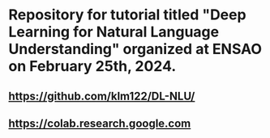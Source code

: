 # Repository for tutorial titled "Deep Learning for Natural Language Understanding" organized at ENSAO on February 25th, 2024.

## https://github.com/klm122/DL-NLU/
## https://colab.research.google.com
